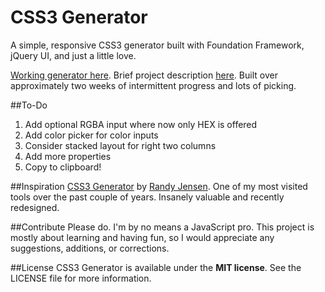 CSS3 Generator
=======

A simple, responsive CSS3 generator built with Foundation Framework, jQuery UI, and just a little love.

[Working generator here](http://jerstew.github.io/css3gen). Brief project description [here](http://jerstew.github.io/css3gen/about.html "project page"). Built over approximately two weeks of intermittent progress and lots of picking.

##To-Do
1. Add optional RGBA input where now only HEX is offered
2. Add color picker for color inputs
3. Consider stacked layout for right two columns
4. Add more properties
5. Copy to clipboard!

##Inspiration
[CSS3 Generator](http://css3generator.com/) by [Randy Jensen](http://www.randyjensen.com/). One of my most visited tools over the past couple of years. Insanely valuable and recently redesigned.

##Contribute
Please do. I'm by no means a JavaScript pro. This project is mostly about learning and having fun, so I would appreciate any suggestions, additions, or corrections.

##License
CSS3 Generator is available under the **MIT license**. See the LICENSE file for more information.
